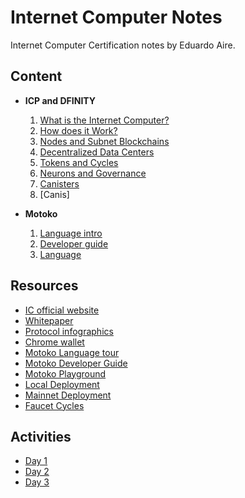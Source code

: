 # Internet Computer Notes

Internet Computer Certification notes by Eduardo Aire.

## Content

-   **ICP and DFINITY**

    1. [What is the Internet Computer?](./content/what-is.md)
    2. [How does it Work?](./content/how-work.md)
    3. [Nodes and Subnet Blockchains](./content/nodes.md)
    4. [Decentralized Data Centers](./content/data-centers.md)
    5. [Tokens and Cycles](./content/tokens-cycles.md)
    6. [Neurons and Governance](./content/neurons-governance.md)
    7. [Canisters](./content/canisters.md)
    8. [Canis]

-   **Motoko**

    1. [Language intro](./content/language-intro.md)
    2. [Developer guide](./content/developer-guide.md)
    3. [Language](./content/language.md)

## Resources

-   [IC official website](https://internetcomputer.org)
-   [Whitepaper](https://internetcomputer.org/whitepaper.pdf)
-   [Protocol infographics](https://internetcomputer.org/icig.pdf)
-   [Chrome wallet](https://chrome.google.com/webstore/detail/bitfinity-wallet/jnldfbidonfeldmalbflbmlebbipcnle)
-   [Motoko Language tour](https://internetcomputer.org/docs/current/motoko/main/motoko)
-   [Motoko Developer Guide](https://internetcomputer.org/docs/current/motoko/main/about-this-guide)
-   [Motoko Playground](https://m7sm4-2iaaa-aaaab-qabra-cai.ic0.app/)
-   [Local Deployment](https://internetcomputer.org/docs/current/developer-docs/setup/deploy-locally)
-   [Mainnet Deployment](https://internetcomputer.org/docs/current/developer-docs/setup/deploy-mainnet)
-   [Faucet Cycles](https://internetcomputer.org/docs/current/developer-docs/setup/cycles/cycles-faucet)

## Activities

-   [Day 1](./activities/day-1.md)
-   [Day 2](./activities/day-2.md)
-   [Day 3](./activities/day-3.md)
